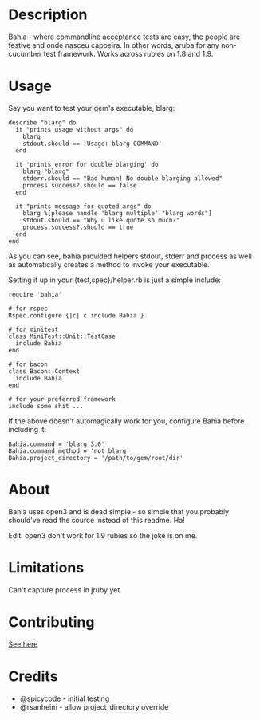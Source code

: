 Description
===========

Bahia - where commandline acceptance tests are easy, the people are festive and
onde nasceu capoeira. In other words, aruba for any non-cucumber test framework.
Works across rubies on 1.8 and 1.9.

Usage
=====

Say you want to test your gem's executable, blarg:

    describe "blarg" do
      it "prints usage without args" do
        blarg
        stdout.should == 'Usage: blarg COMMAND'
      end

      it 'prints error for double blarging' do
        blarg "blarg"
        stderr.should == "Bad human! No double blarging allowed"
        process.success?.should == false
      end

      it "prints message for quoted args" do
        blarg %[please handle 'blarg multiple' "blarg words"]
        stdout.should == "Why u like quote so much?"
        process.success?.should == true
      end
    end

As you can see, bahia provided helpers stdout, stderr and process as well as
automatically creates a method to invoke your executable.

Setting it up in your {test,spec}/helper.rb is just a simple include:

    require 'bahia'

    # for rspec
    Rspec.configure {|c| c.include Bahia }

    # for minitest
    class MiniTest::Unit::TestCase
      include Bahia
    end

    # for bacon
    class Bacon::Context
      include Bahia
    end

    # for your preferred framework
    include some shit ...

If the above doesn't automagically work for you, configure Bahia before
including it:

    Bahia.command = 'blarg 3.0'
    Bahia.command_method = 'not blarg'
    Bahia.project_directory = '/path/to/gem/root/dir'

About
=====
Bahia uses open3 and is dead simple - so simple that you probably should've read
the source instead of this readme. Ha!

Edit: open3 don't work for 1.9 rubies so the joke is on me.

Limitations
===========
Can't capture process in jruby yet.

Contributing
============
[See here](http://tagaholic.me/contributing.html)

Credits
=======

* @spicycode - initial testing
* @rsanheim - allow project\_directory override
